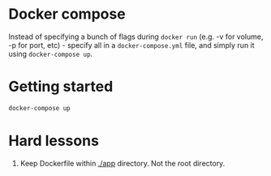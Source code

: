 # Docker compose
Instead of specifying a bunch of flags during `docker run` (e.g. -v for volume, -p for port, etc) - specify all in a `docker-compose.yml` file, and simply run it using `docker-compose up`.

# Getting started
```bash
docker-compose up
```

# Hard lessons
1. Keep Dockerfile within [./app](./app) directory. Not the root directory.